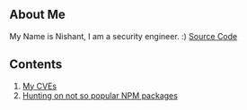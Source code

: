 ## About Me

My Name is Nishant, I am a security engineer. :)
[Source Code](https://github.com/realArcherL/blogs)

## Contents

1. [My CVEs](/blogs/cve)
2. [Hunting on not so popular NPM packages](/blogs/1/hunting_packages)
